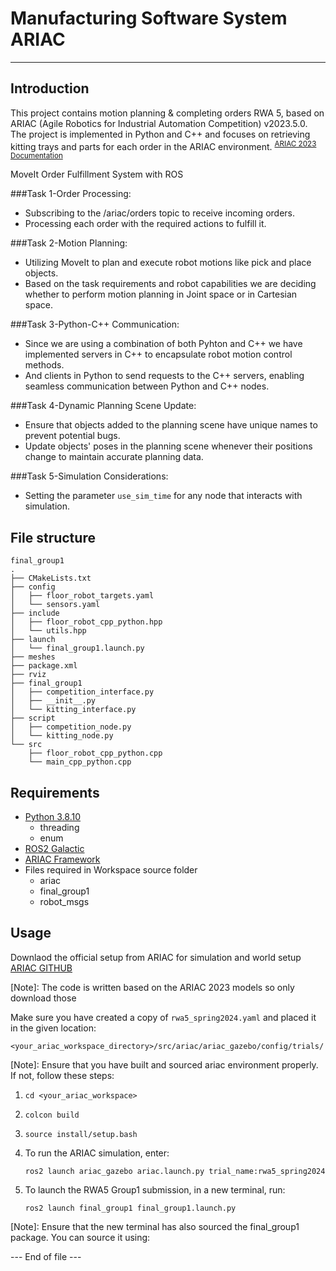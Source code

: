 # Manufacturing Software System ARIAC
---
## Introduction
This project contains motion planning & completing orders RWA 5, based on ARIAC (Agile Robotics for Industrial Automation Competition) v2023.5.0. 
The project is implemented in Python and C++ and focuses on retrieving kitting trays and parts for each order in the ARIAC environment.
<sup>[ARIAC 2023 Documentation](https://pages.nist.gov/ARIAC_docs/en/2023.5.0/index.html)</sup>

MoveIt Order Fulfillment System with ROS

###Task 1-Order Processing:
 - Subscribing to the /ariac/orders topic to receive incoming orders.
 - Processing each order with the required actions to fulfill it.

###Task 2-Motion Planning:
 - Utilizing MoveIt to plan and execute robot motions like pick and place objects.
 - Based on the task requirements and robot capabilities we are deciding whether to perform motion planning in Joint space or in Cartesian space. 

###Task 3-Python-C++ Communication:
 - Since we are using a combination of both Pyhton and C++ we have implemented servers in C++ to encapsulate robot motion control methods.
 - And clients in Python to send requests to the C++ servers, enabling seamless communication between Python and C++ nodes.

###Task 4-Dynamic Planning Scene Update:
 - Ensure that objects added to the planning scene have unique names to prevent potential bugs.
 - Update objects' poses in the planning scene whenever their positions change to maintain accurate planning data.

###Task 5-Simulation Considerations:
 - Setting the parameter `use_sim_time` for any node that interacts with simulation.

## File structure
```
final_group1
.
├── CMakeLists.txt
├── config
│   ├── floor_robot_targets.yaml
│   └── sensors.yaml
├── include
│   ├── floor_robot_cpp_python.hpp
│   └── utils.hpp
├── launch
│   └── final_group1.launch.py
├── meshes
├── package.xml
├── rviz
├── final_group1
│   ├── competition_interface.py
│   ├── __init__.py
│   └── kitting_interface.py
├── script
│   ├── competition_node.py
│   └── kitting_node.py
└── src
    ├── floor_robot_cpp_python.cpp
    └── main_cpp_python.cpp

```


## Requirements
- [Python 3.8.10](https://realpython.com/installing-python/)
    - threading
    - enum
- [ROS2 Galactic](https://docs.ros.org/en/galactic/Installation.html)
- [ARIAC Framework](https://pages.nist.gov/ARIAC_docs/en/2023.5.0/getting_started/installation.html)
- Files required in Workspace source folder
    - ariac
    - final_group1
    - robot_msgs

## Usage
Downlaod the official setup from ARIAC for simulation and world setup [ARIAC GITHUB](https://github.com/usnistgov/ARIAC/tree/ariac2023)

[Note]: The code is written based on the ARIAC 2023 models so only download those


Make sure you have created a copy of ```rwa5_spring2024.yaml``` and placed it in the given location:
```
<your_ariac_workspace_directory>/src/ariac/ariac_gazebo/config/trials/
```

[Note]: Ensure that you have built and sourced ariac environment properly. If not, follow these steps:

1. ```cd <your_ariac_workspace>```
2. ```colcon build```
3. ```source install/setup.bash```

1. To run the ARIAC simulation, enter:
    ```
    ros2 launch ariac_gazebo ariac.launch.py trial_name:rwa5_spring2024
    ```

2. To launch the RWA5 Group1 submission, in a new terminal, run:
    ```
    ros2 launch final_group1 final_group1.launch.py
    ```

[Note]: Ensure that the new terminal has also sourced the final_group1 package. You can source it using:

--- End of file ---
